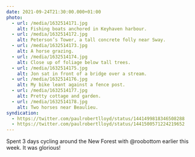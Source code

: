 ```yaml
---
date: 2021-09-24T21:30:00.000+01:00
photo:
  - url: /media/1632514171.jpg
    alt: Fishing boats anchored in Keyhaven harbour.
  - url: /media/1632514172.jpg
    alt: Peterson’s Tower, a tall concrete folly near Sway.
  - url: /media/1632514173.jpg
    alt: A horse grazing.
  - url: /media/1632514174.jpg
    alt: Close up of foliage below tall trees.
  - url: /media/1632514175.jpg
    alt: Jon sat in front of a bridge over a stream.
  - url: /media/1632514176.jpg
    alt: My bike leant against a fence post.
  - url: /media/1632514177.jpg
    alt: Pretty cottage and garden.
  - url: /media/1632514178.jpg
    alt: Two horses near Beaulieu.
syndication:
  - https://twitter.com/paulrobertlloyd/status/1441499818346508288
  - https://twitter.com/paulrobertlloyd/status/1441500571224219652
---
```

Spent 3 days cycling around the New Forest with @roobottom earlier this week. It was glorious!
